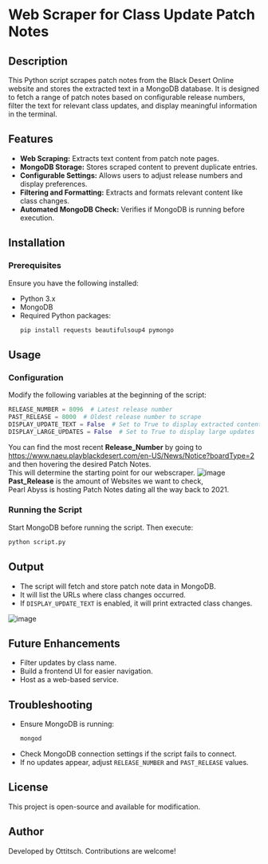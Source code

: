 # Web Scraper for Class Update Patch Notes

## Description

This Python script scrapes patch notes from the Black Desert Online website and stores the extracted text in a MongoDB database. It is designed to fetch a range of patch notes based on configurable release numbers, filter the text for relevant class updates, and display meaningful information in the terminal.

## Features

- **Web Scraping:** Extracts text content from patch note pages.
- **MongoDB Storage:** Stores scraped content to prevent duplicate entries.
- **Configurable Settings:** Allows users to adjust release numbers and display preferences.
- **Filtering and Formatting:** Extracts and formats relevant content like class changes.
- **Automated MongoDB Check:** Verifies if MongoDB is running before execution.

## Installation

### Prerequisites

Ensure you have the following installed:

- Python 3.x
- MongoDB
- Required Python packages:
  ```sh
  pip install requests beautifulsoup4 pymongo
  ```

## Usage

### Configuration

Modify the following variables at the beginning of the script:

```python
RELEASE_NUMBER = 8096  # Latest release number
PAST_RELEASE = 8000  # Oldest release number to scrape
DISPLAY_UPDATE_TEXT = False  # Set to True to display extracted content
DISPLAY_LARGE_UPDATES = False  # Set to True to display large updates
```
You can find the most recent **Release_Number** by going to 
https://www.naeu.playblackdesert.com/en-US/News/Notice?boardType=2  
and then hovering the desired Patch Notes.  
This will determine the starting point for our webscraper.
![image](https://github.com/user-attachments/assets/dddf278c-aabf-4011-8f1c-de4f0838339f)  
**Past_Release** is the amount of Websites we want to check,  
Pearl Abyss is hosting Patch Notes dating all the way back to 2021.

### Running the Script

Start MongoDB before running the script. Then execute:

```sh
python script.py
```

## Output

- The script will fetch and store patch note data in MongoDB.
- It will list the URLs where class changes occurred.
- If `DISPLAY_UPDATE_TEXT` is enabled, it will print extracted class changes.

![image](https://github.com/user-attachments/assets/fccb6ed3-0d20-4290-9acd-97624094345f)


## Future Enhancements

- Filter updates by class name.
- Build a frontend UI for easier navigation.
- Host as a web-based service.

## Troubleshooting

- Ensure MongoDB is running:
  ```sh
  mongod
  ```
- Check MongoDB connection settings if the script fails to connect.
- If no updates appear, adjust `RELEASE_NUMBER` and `PAST_RELEASE` values.

## License

This project is open-source and available for modification.

## Author

Developed by Ottitsch. Contributions are welcome!
